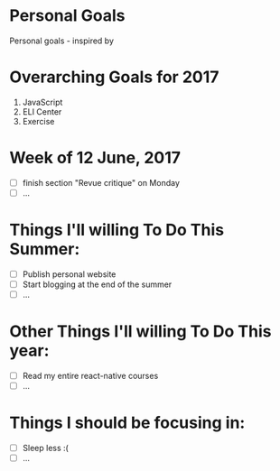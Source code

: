 Personal Goals
==============

Personal goals - inspired by [](https://github.com/una/personal-goals)

# Overarching Goals for 2017
1. JavaScript
2. ELI Center
4. Exercise

# Week of 12 June, 2017

- [ ] finish section "Revue critique" on Monday
- [ ] ...

# Things I'll willing To Do This Summer:

- [ ] Publish personal website
- [ ] Start blogging at the end of the summer
- [ ] ...

# Other Things I'll willing To Do This year:

- [ ] Read my entire react-native courses
- [ ] ...

# Things I should be focusing in:

- [ ] Sleep less :(
- [ ] ...

